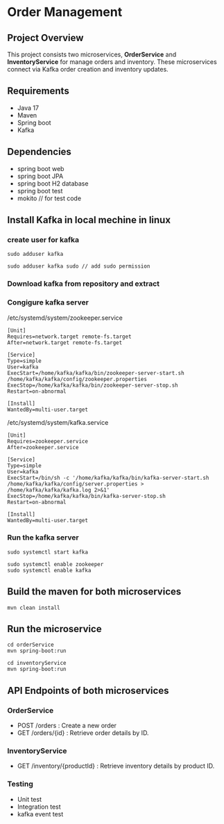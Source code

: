 # Order Management
## Project Overview
This project consists two microservices, **OrderService** and **InventoryService** for manage orders and inventory. These microservices connect via Kafka order creation and inventory updates.

## Requirements
- Java 17
- Maven
- Spring boot
- Kafka

## Dependencies 
- spring boot web
- spring boot JPA
- spring boot H2 database
- spring boot test
- mokito // for test code

## Install Kafka in local mechine in linux

### create user for kafka
```
sudo adduser kafka
```
```
sudo adduser kafka sudo // add sudo permission
```
### Download kafka from repository and extract 

### Congigure kafka server 

/etc/systemd/system/zookeeper.service

```
[Unit]
Requires=network.target remote-fs.target
After=network.target remote-fs.target

[Service]
Type=simple
User=kafka
ExecStart=/home/kafka/kafka/bin/zookeeper-server-start.sh /home/kafka/kafka/config/zookeeper.properties
ExecStop=/home/kafka/kafka/bin/zookeeper-server-stop.sh
Restart=on-abnormal

[Install]
WantedBy=multi-user.target
```
/etc/systemd/system/kafka.service
```
[Unit]
Requires=zookeeper.service
After=zookeeper.service

[Service]
Type=simple
User=kafka
ExecStart=/bin/sh -c '/home/kafka/kafka/bin/kafka-server-start.sh /home/kafka/kafka/config/server.properties > /home/kafka/kafka/kafka.log 2>&1'
ExecStop=/home/kafka/kafka/bin/kafka-server-stop.sh
Restart=on-abnormal

[Install]
WantedBy=multi-user.target
```
### Run the kafka server 
```
sudo systemctl start kafka
```
```
sudo systemctl enable zookeeper
sudo systemctl enable kafka
```

## Build the maven for both microservices

```
mvn clean install
```
## Run the microservice 

```
cd orderService
mvn spring-boot:run
```
```
cd inventoryService
mvn spring-boot:run
```
## API Endpoints of both microservices

### OrderService 
- POST /orders : Create a new order
- GET /orders/{id} : Retrieve order details by ID.

### InventoryService 
- GET /inventory/{productId} : Retrieve inventory details by product ID.

### Testing 

- Unit test
- Integration test
- kafka event test

